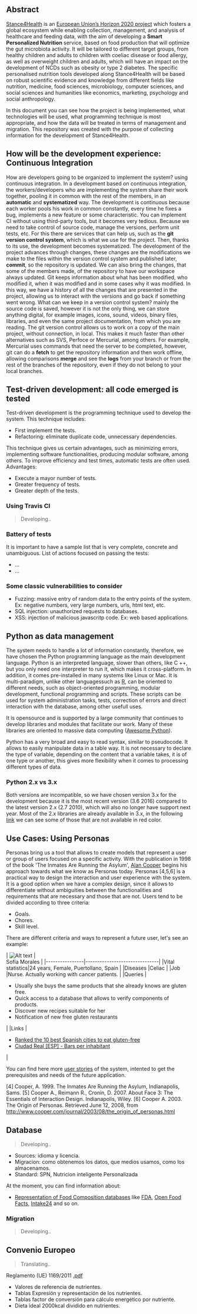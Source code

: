 

## Abstract

[Stance4Health](http://www.stance4health.com/) is an [European Union’s Horizon 2020 project](https://cordis.europa.eu/project/rcn/218510/factsheet/es) which fosters a global ecosystem while enabling collection, management, and analysis of healthcare and feeding data, with the aim of developing a **Smart Personalized Nutrition** service, based on food production that will optimize the gut microbiota activity.
It will be tailored to different target groups, from healthy children and adults to children with coeliac disease or food allergy,
as well as overweight children and adults, which will have an impact on the development of NCDs such as obesity or type 2 diabetes.
The specific personalised nutrition tools developed along Stance4Health will be based on robust scientific evidence and knowledge
from different fields like nutrition, medicine, food sciences, microbiology, computer sciences, and social sciences and humanities
like economics, marketing, psychology and social anthropology.

In this document you can see how the project is being implemented, what technologies will be used, what programming technique is most appropriate, and
how the data will be treated in terms of management and migration.
This repository was created with the purpose of collecting information for the development of Stance4Health.  

## How will be the development experience: Continuous Integration

How are developers going to be organized to implement the system? using continuous integration.
In a development based on continuous integration, the workers/developers who are implementing the system share their work together, pooling it in common with the rest of the members, in an **automatic** and **systematized** way.
The development is continuous because each worker pools his work in common constantly, every time he fixes a bug, implements a new feature or some characteristic.
You can implement CI without using third-party tools, but it becomes very tedious. Because we need to take control of source code, manage the versions, perform unit tests, etc. For this there are services that can help us, such as the **git version control system**, which is what we use for the project. Then, thanks to its use, the development becomes systematized.
The development of the project advances through changes, these changes are the modifications we make to the files within the version control system and  published later, **commit**, so the repository is updated. We can also bring the changes, that some of the members made, of the repository to have our workspace always updated.
Git keeps information about what has been modified, who modified it, when it was modified and in some cases why it was modified. In this way, we have a history of all the changes that are presented in the project, allowing us to interact with the versions and go back if something went wrong.
What can we keep in a version control system? mainly the source code is saved, however it is not the only thing, we can store anything digital, for example images, icons, sound, videos, binary files, libraries, and even the same project documentation, from which you are reading.
The git version control allows us to work on a copy of the main project, without connection, in local. This makes it much faster than other alternatives such as SVS, Perfoce or Mercurial, among others. For example, Mercurial uses commands that need the server to be completed, however, git can do a  **fetch** to get the repository information and then work offline, allowing comparisons **merge** and see the **logs** from your branch or from the rest of the branches of the repository, even if they do not belong to your local branches.

## Test-driven development: all code emerged is tested

Test-driven development is the programming technique used to develop the system. This technique includes:

- First implement the tests.
- Refactoring: eliminate duplicate code, unnecessary dependencies.

This technique gives us certain advantages, such as minimizing errors, implementing software functionalities, producing modular software, among others.
To improve efficiency and test times, automatic tests are often used. Advantages:

- Execute a mayor number of tests.
- Greater frequency of tests.
- Greater depth of the tests.

### Using Travis CI

> Developing..

### Battery of tests

It is important to have a sample list that is very complete, concrete and unambiguous.
List of actions focused on passing the tests:
- ...
- ...

### Some classic vulnerabilities to consider

- Fuzzing: massive entry of random data to the entry points of the system. Ex: negative numbers, very large numbers, urls, html text, etc.
- SQL injection: unauthorized requests to databases.
- XSS: injection of malicious javascritp code. Ex: web based applications.

## Python as data management

The system needs to handle a lot of information constantly, therefore, we have chosen the Python programming language as the main development language. Python is an interpreted language, slower than others, like C ++, but you only need one interpreter to run it, which makes it cross-platform. In addition, it comes pre-installed in many systems like Linux or Mac.
It is multi-paradigm, unlike other languages ​​such as [R](https://www.r-project.org/), can be oriented to different needs, such as object-oriented programming, modular development, functional programming and scripts. These scripts can be used for system administration tasks, tests, correction of errors and direct interaction with the database, among other usefull uses.

It is opensource and is supported by a large community that continues to develop libraries and modules that facilitate our work. Many of these
libraries are oriented to massive data computing ([Awesome Python](https://github.com/vinta/awesome-python)).

Python has a very broad and easy to read syntax, similar to pseudocode. It allows to easily manipulate data in a table way.
It is not necessary to declare the type of variable, depending on the content that a variable takes, it is of one type or another, this gives more flexibility when it comes to processing different types of data.

### Python 2.x vs 3.x

Both versions are incompatible, so we have chosen version 3.x for the development because it is the most recent version (3.6 2016) compared to
the latest version 2.x (2.7 2010), which will also no longer have support next year.
Most of the 2.x libraries are already available in 3.x, in the following [link](https://python3wos.appspot.com/) we can see some of those that are not available in red color.

## Use Cases: Using Personas
Personas bring us a tool that allows to create models that represent a user or group of users focused on a specific activity. With the publication in 1998 of the book 'The Inmates Are Running the Asylum', [Alan Cooper](https://twitter.com/MrAlanCooper) begins his approach towards what we know as Personas today.
Personas [4,5,6] is a practical way to design the interaction and user experience with the system. It is a good option when we have a complex design, since it allows to differentiate without ambiguities between the functionalities and requirements that are necessary and those that are not.
Users tend to be divided according to three criteria:
- Goals.
- Chores.
- Skill level.

There are different criteria and ways to represent a future user, let's see an example:

|        ![Alt text](http://icons.iconarchive.com/icons/icons8/windows-8/48/Users-Name-icon.png)    |                         	
         Sofía Morales 	                         |
|----------------|-------------------------------|
|Vital statistics|24 years, Female, Puertollano, Spain           |
|Diseases        |Celiac           				 |
|Job          	 |Nurse. Actually working with cancer patients.	 |
|Queries         | <ul><li>Usually she buys the same products that she already knows are gluten free.</li><li>Quick access to a database that allows to verify components of products.</li><li>Discover new recipes suitable for her</li><li>Notification of new free gluten restaurants</li></ul>  |
|Links          	 |<ul><li>[Ranked the 10 best Spanish cities to eat gluten-free](http://www.infoceliaco.com/index.php/restaurantes/3338-clasifican-las-10-mejores-ciudades-espanolas-para-comer-sin-gluten)</li><li>[Ciudad Real [ESP] - Bars per inhabitant](https://www.lanzadigital.com/provincia/ciudad-real/ciudad-real-bares-habitante/)</i></ul>|


You can find here more [user stories](https://github.com/Stance4Health-Dev/docs/tree/master/user-stories) of the system, intented to get the prerequisites and needs of the future application.

[4] Cooper, A. 1999. The Inmates Are Running the Asylum,
Indianapolis, Sams.
[5] Cooper A., Reimann R., Cronin, D. 2007. About Face 3: The
Essentials of Interaction Design. Indianapolis, Wiley.
[6] Cooper A. 2003. The Origin of Personas. Retrieved June 12,
2008, from http://www.cooper.com/journal/2003/08/the_origin_of_personas.html


## Database

> Developing..

- Sources: idioma y licencia.
- Migracion: como obtenemos los datos, que medios usamos, como los almacenamos.
- Standard: SPN, Nutricion inteligente Personalizada

At the moment, you can find information about:

- [Representation of Food Composition databases](https://github.com/Stance4Health-Dev/docs/tree/master/data-representation) like [FDA](https://www.ars.usda.gov/northeast-area/beltsville-md-bhnrc/beltsville-human-nutrition-research-center/nutrient-data-laboratory/docs/sr28-download-files/), [Open Food Facts](https://world.openfoodfacts.org/), [Intake24](https://intake24.co.uk/) and so on.


### Migration

> Developing..

## Convenio Europeo

> Translating..

Reglamento (UE) 1169/2011 [.pdf](https://www.boe.es/doue/2011/304/L00018-00063.pdf)

- Valores de referencia de nutrientes.
- Tablas Expresión y representación de los nutrientes.
- Tablas factor de conversión para cálculo energético por nutriente.
- Dieta ideal 2000kcal dividido en nutrientes.
